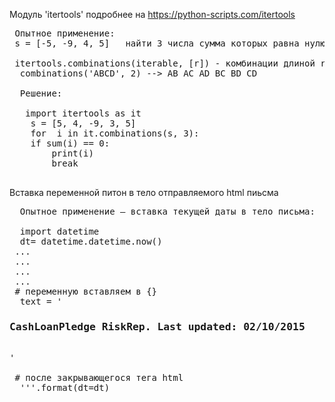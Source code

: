 Модуль 'itertools'  подробнее на https://python-scripts.com/itertools
 <pre>
 Опытное применение:
 s = [-5, -9, 4, 5]   найти 3 числа сумма которых равна нулю
 
 itertools.combinations(iterable, [r]) - комбинации длиной r из iterable без повторяющихся элементов.
  combinations('ABCD', 2) --> AB AC AD BC BD CD 
  
  Решение:
  
   import itertools as it
    s = [5, 4, -9, 3, 5]
    for  i in it.combinations(s, 3):
    if sum(i) == 0:
        print(i)
        break
 </pre>




Вставка переменной питон в тело отправляемого html пиьсма

  <pre>
  Опытное применение – вставка текущей даты в тело письма:
  
  import datetime
  dt= datetime.datetime.now()
 ...
 ...
 ...
 ...
 # переменную вставляем в {}
  text = '<h3>CashLoanPledge RiskRep. Last updated: 02/10/2015      {dt} </h3><br>' 
 
 # после закрывающегося тега html 
  '''.format(dt=dt)
  
  </pre>
